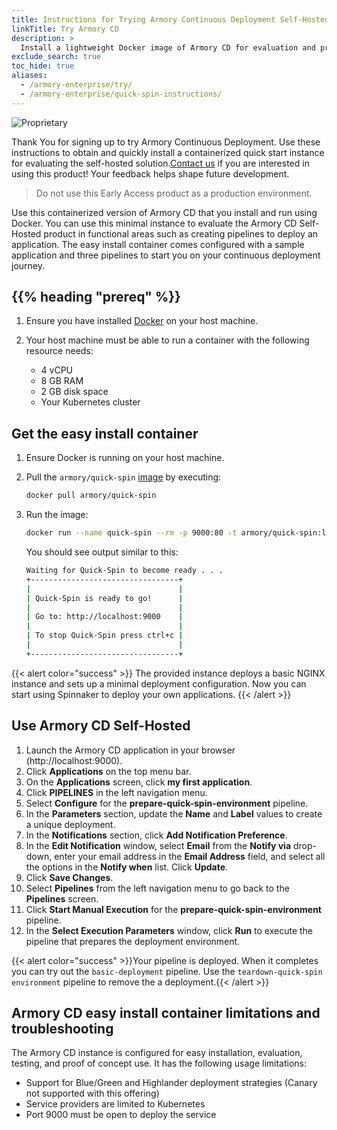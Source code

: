 ```yaml
---
title: Instructions for Trying Armory Continuous Deployment Self-Hosted
linkTitle: Try Armory CD
description: >
  Install a lightweight Docker image of Armory CD for evaluation and proofs of concept.
exclude_search: true
toc_hide: true
aliases:
  - /armory-enterprise/try/
  - /armory-enterprise/quick-spin-instructions/
---
```


![Proprietary](/images/proprietary.svg)

Thank You for signing up to try Armory Continuous Deployment. Use these instructions to obtain and quickly install a containerized quick start instance for evaluating the self-hosted solution.[Contact us](https://www.armory.io/contact-us/) if you are interested in using this product! Your feedback helps shape future development.

> Do not use this Early Access product as a production environment.

Use this containerized version of Armory CD that you install and run using Docker. You can use this minimal instance to evaluate the Armory CD Self-Hosted product in functional areas such as creating pipelines to deploy an application. The easy install container comes configured with a sample application and three pipelines to start you on your continuous deployment journey.

## {{% heading "prereq" %}}

1. Ensure you have installed [Docker](https://docs.docker.com/get-docker/) on your host machine.
1. Your host machine must be able to run a container with the following resource needs:

   * 4 vCPU
   * 8 GB RAM
   * 2 GB disk space
   * Your Kubernetes cluster           

## Get the easy install container

1. Ensure Docker is running on your host machine.
1. Pull the `armory/quick-spin` [image](https://hub.docker.com/r/armory/quick-spin) by executing:

   ```bash
   docker pull armory/quick-spin
   ```

1. Run the image:

   ```bash
   docker run --name quick-spin --rm -p 9000:80 -t armory/quick-spin:latest
   ```

   You should see output similar to this:

   ```bash
   Waiting for Quick-Spin to become ready . . .
   +---------------------------------+
   |                                 |
   | Quick-Spin is ready to go!      |
   |                                 |
   | Go to: http://localhost:9000    |
   |                                 |
   | To stop Quick-Spin press ctrl+c |
   |                                 |
   +---------------------------------+
   ```
{{< alert color="success" >}}
The provided instance deploys a basic NGINX instance and sets up a minimal deployment configuration. Now you can start using Spinnaker to deploy your own applications.
{{< /alert >}}
## Use Armory CD Self-Hosted

1. Launch the Armory CD application in your browser (http://localhost:9000).
2. Click **Applications** on the top menu bar.
3. On the **Applications** screen, click **my  first application**.
4. Click **PIPELINES** in the left navigation menu.
5. Select **Configure** for the **prepare-quick-spin-environment** pipeline.
6. In the **Parameters** section, update the **Name** and **Label** values to create a unique deployment.
7. In the **Notifications** section, click **Add Notification Preference**.
8. In the **Edit Notification** window, select **Email** from the **Notify via** drop-down, enter your email address in the **Email Address** field, and select all the options in the **Notify when** list. Click **Update**.
9. Click **Save Changes**.
10. Select **Pipelines** from the left navigation menu to go back to the **Pipelines** screen.
11. Click **Start Manual Execution** for the **prepare-quick-spin-environment** pipeline.
12. In the **Select Execution Parameters** window, click **Run** to execute the pipeline that prepares the deployment environment.


{{< alert color="success" >}}Your pipeline is deployed. When it completes you can try out the `basic-deployment` pipeline. Use the `teardown-quick-spin environment` pipeline to remove the a deployment.{{< /alert >}}

## Armory CD easy install container limitations and troubleshooting

The Armory CD instance is configured for easy installation, evaluation, testing, and proof of concept use. It has the following usage limitations:

- Support for Blue/Green and Highlander deployment strategies (Canary not supported with this offering)
- Service providers are limited to Kubernetes
- Port 9000 must be open to deploy the service